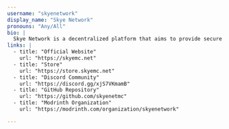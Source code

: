 ```yaml
---
username: "skyenetwork"
display_name: "Skye Network"
pronouns: "Any/All"
bio: |
  Skye Network is a decentralized platform that aims to provide secure and private communication channels for users. With a focus on user empowerment and data privacy, Skye Network leverages cutting-edge technology to create a safe online environment.
links: |
  - title: "Official Website"
    url: "https://skyemc.net"
  - title: "Store"
    url: "https://store.skyemc.net"
  - title: "Discord Community"
    url: "https://discord.gg/xjS7VKmamB"
  - title: "GitHub Repository"
    url: "https://github.com/skyenetmc"
  - title: "Modrinth Organization"
    url: "https://modrinth.com/organization/skyenetwork"

---
```

